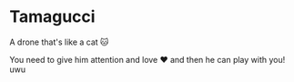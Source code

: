 # Tamagucci

A drone that's like a cat 🐱

You need to give him attention and love ❤️  and then he can play with you! uwu
